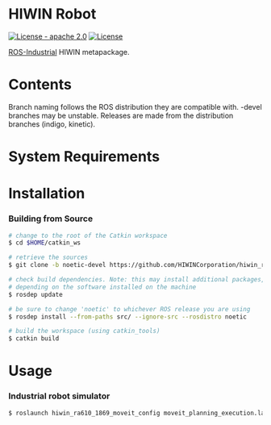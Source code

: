 # HIWIN Robot

[![License - apache 2.0](https://img.shields.io/:license-Apache%202.0-yellowgreen.svg)](https://opensource.org/licenses/Apache-2.0)
[![License](https://img.shields.io/badge/License-BSD%203--Clause-blue.svg)](https://opensource.org/licenses/BSD-3-Clause)

[ROS-Industrial](http://wiki.ros.org/Industrial) HIWIN metapackage.

# Contents
Branch naming follows the ROS distribution they are compatible with. -devel branches may be unstable. Releases are made from the distribution branches (indigo, kinetic).

# System Requirements

# Installation
### Building from Source
```bash
# change to the root of the Catkin workspace
$ cd $HOME/catkin_ws

# retrieve the sources
$ git clone -b noetic-devel https://github.com/HIWINCorporation/hiwin_ros.git src/

# check build dependencies. Note: this may install additional packages,
# depending on the software installed on the machine
$ rosdep update

# be sure to change 'noetic' to whichever ROS release you are using
$ rosdep install --from-paths src/ --ignore-src --rosdistro noetic

# build the workspace (using catkin_tools)
$ catkin build
```

# Usage
### Industrial robot simulator
```bash
$ roslaunch hiwin_ra610_1869_moveit_config moveit_planning_execution.launch
```